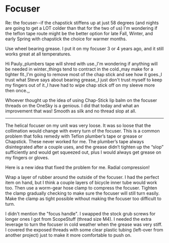 # Focuser

 Re: the focuser--if the chapstick stiffens up at just 58 degrees (and nights are going to get a LOT colder than that for the two of us) I'm wondering if the teflon tape route might be the better option for late Fall, Winter, and early Spring with chapstick the choice for warmer months.

Use wheel bearing grease. I put it on my focuser 3 or 4 years ago, and it still works great at all temperatures.

Hi Pauly.,plumbers tape will shred with use.,I'm wondering if anything will be needed in winter.,things tend to contract in the cold.,may make for a tighter fit.,I'm going to remove most of the chap stick and see how it goes.,I trust what Steve says about bearing grease,,I just don't trust myself to keep my fingers out of it.,I have had to wipe chap stick off on my sleeve more then once.,,


Whoever thought up the idea of using Chap-Stick lip balm on the focuser threads on the OneSky is a genious. I did that today and what an improvement that was! Smooth as silk and no thread slop at all.

---

The helical focuser on my unit was very loose.  It was so loose that the collimation would change with every turn of the focuser.  This is a common problem that folks remedy with Teflon plumber’s tape or grease or Chapstick.  These never worked for me.  The plumber’s tape always disintegrated after a couple uses, and the grease didn’t tighten up the “slop” sufficiently and would get squeezed out, plus I would always get grease on my fingers or gloves.

Here is a new idea that fixed the problem for me.  Radial compression!

Wrap a layer of rubber around the outside of the focuser.  I had the perfect item on hand, but I think a couple layers of bicycle inner tube would work too.  Then use a worm-gear hose clamp to compress the focuser.  Tighten the clamp gradually checking to make sure the focuser will still turn easily.  Make the clamp as tight possible without making the focuser too difficult to turn.


 I didn't mention the "focus handle".  I swapped the stock grub screws for longer ones I got from ScopeStuff (thread size M4).  I needed the extra leverage to turn the focuser in cold weather when the grease was very stiff.  I covered the exposed threads with some clear plastic tubing (left-over from another project) just to make it more comfortable to push on.
